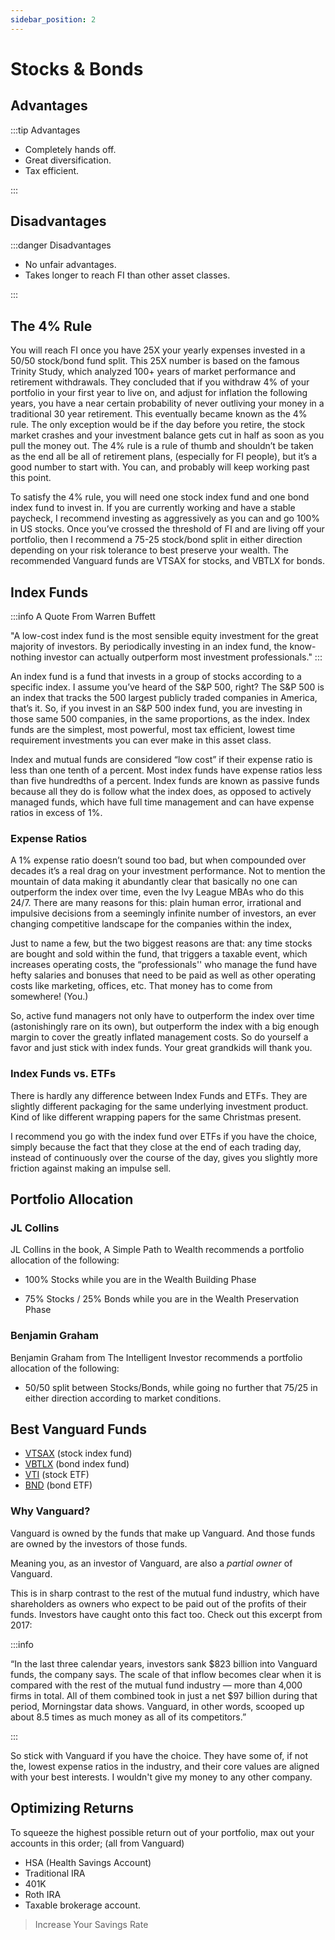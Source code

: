 ```yaml
---
sidebar_position: 2
---
```


# Stocks & Bonds

## Advantages

:::tip Advantages

- Completely hands off.
- Great diversification.
- Tax efficient.

:::

## Disadvantages

:::danger Disadvantages

- No unfair advantages.
- Takes longer to reach FI than other asset classes.

:::

## The 4% Rule

You will reach FI once you have 25X your yearly expenses invested in a 50/50 stock/bond fund split. This 25X number is based on the famous Trinity Study, which analyzed 100+ years of market performance and retirement withdrawals. They concluded that if you withdraw 4% of your portfolio in your first year to live on, and adjust for inflation the following years, you have a near certain probability of never outliving your money in a traditional 30 year retirement. This eventually became known as the 4% rule. The only exception would be if the day before you retire, the stock market crashes and your investment balance gets cut in half as soon as you pull the money out. The 4% rule is a rule of thumb and shouldn’t be taken as the end all be all of retirement plans, (especially for FI people), but it’s a good number to start with. You can, and probably will keep working past this point. 

To satisfy the 4% rule, you will need one stock index fund and one bond index fund to invest in. If you are currently working and have a stable paycheck, I recommend investing as aggressively as you can and go 100% in US stocks. Once you’ve crossed the threshold of FI and are living off your portfolio, then I recommend a 75-25 stock/bond split in either direction depending on your risk tolerance to best preserve your wealth. The recommended Vanguard funds are VTSAX for stocks, and VBTLX for bonds.

## Index Funds

:::info A Quote From Warren Buffett

"A low-cost index fund is the most sensible equity investment for the great majority of investors. By periodically investing in an index fund, the know-nothing investor can actually outperform most investment professionals." 
:::

An index fund is a fund that invests in a group of stocks according to a specific index. I assume you’ve heard of the S&P 500, right? The S&P 500 is an index that tracks the 500 largest publicly traded companies in America, that’s it. So, if you invest in an S&P 500 index fund, you are investing in those same 500 companies, in the same proportions, as the index. Index funds are the simplest, most powerful, most tax efficient, lowest time requirement investments you can ever make in this asset class. 

Index and mutual funds are considered “low cost” if their expense ratio is less than one tenth of a percent. Most index funds have expense ratios less than five hundredths of a percent. Index funds are known as passive funds because all they do is follow what the index does, as opposed to actively managed funds, which have full time management and can have expense ratios in excess of 1%.

### Expense Ratios

A 1% expense ratio doesn’t sound too bad, but when compounded over decades it’s a real drag on your investment performance. Not to mention the mountain of data making it abundantly clear that basically no one can outperform the index over time, even the Ivy League MBAs who do this 24/7. There are many reasons for this:
plain human error, 
irrational and impulsive decisions from a seemingly infinite number of investors, 
an ever changing competitive landscape for the companies within the index,

Just to name a few, but the two biggest reasons are that: 
any time stocks are bought and sold within the fund, that triggers a taxable event, which increases operating costs, 
the “professionals'' who manage the fund have hefty salaries and bonuses that need to be paid as well as other operating costs like marketing, offices, etc. That money has to come from somewhere! (You.)

So, active fund managers not only have to outperform the index over time (astonishingly rare on its own), but outperform the index with a big enough margin to cover the greatly inflated management costs. So do yourself a favor and just stick with index funds. Your great grandkids will thank you.

### Index Funds vs. ETFs

There is hardly any difference between Index Funds and ETFs. They are slightly different packaging for the same underlying investment product. Kind of like different wrapping papers for the same Christmas present.

I recommend you go with the index fund over ETFs if you have the choice, simply because the fact that they close at the end of each trading day, instead of continuously over the course of the day, gives you slightly more friction against making an impulse sell. 

## Portfolio Allocation

### JL Collins

JL Collins in the book, A Simple Path to Wealth recommends a portfolio allocation of the following:

- 100% Stocks while you are in the Wealth Building Phase

- 75% Stocks / 25% Bonds while you are in the Wealth Preservation Phase

### Benjamin Graham

Benjamin Graham from The Intelligent Investor recommends a portfolio allocation of the following:

- 50/50 split between Stocks/Bonds, while going no further that 75/25 in either direction according to market conditions.

## Best Vanguard Funds

- [VTSAX](https://investor.vanguard.com/mutual-funds/profile/vtsax) (stock index fund)
- [VBTLX](https://investor.vanguard.com/mutual-funds/profile/VBTLX) (bond index fund)
- [VTI](https://investor.vanguard.com/etf/profile/VTI) (stock ETF)
- [BND](https://investor.vanguard.com/etf/profile/BND) (bond ETF)

### Why Vanguard?

Vanguard is owned by the funds that make up Vanguard. And those funds are owned by the investors of those funds. 

Meaning you, as an investor of Vanguard, are also a *partial owner* of Vanguard. 

This is in sharp contrast to the rest of the mutual fund industry, which have shareholders as owners who expect to be paid out of the profits of their funds. Investors have caught onto this fact too. Check out this excerpt from 2017:

:::info

“In the last three calendar years, investors sank $823 billion into Vanguard funds, the company says. The scale of that inflow becomes clear when it is compared with the rest of the mutual fund industry — more than 4,000 firms in total. All of them combined took in just a net $97 billion during that period, Morningstar data shows. Vanguard, in other words, scooped up about 8.5 times as much money as all of its competitors.”

:::

So stick with Vanguard if you have the choice. They have some of, if not the, lowest expense ratios in the industry, and their core values are aligned with your best interests. I wouldn't give my money to any other company.

## Optimizing Returns

To squeeze the highest possible return out of your portfolio, max out your accounts in this order; (all from Vanguard)
- HSA (Health Savings Account) 
- Traditional IRA
- 401K
- Roth IRA
- Taxable brokerage account.

>Increase Your Savings Rate